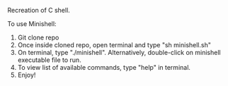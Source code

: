 Recreation of C shell.

To use Minishell:

1. Git clone repo
2. Once inside cloned repo, open terminal and type "sh minishell.sh"
3. On terminal, type "./minishell". Alternatively, double-click on minishell executable file to run.
4. To view list of available commands, type "help" in terminal.
5. Enjoy!